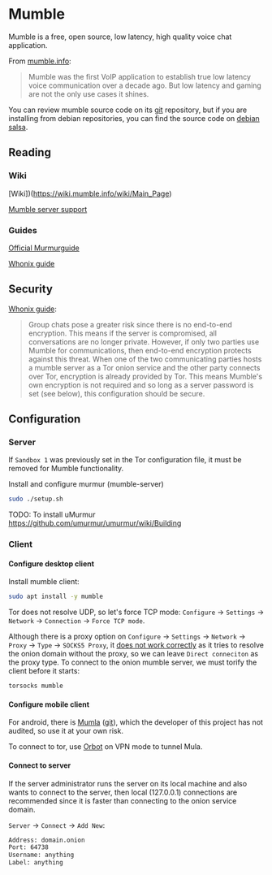 # Mumble

Mumble is a free, open source, low latency, high quality voice chat application.

From [mumble.info](https://www.mumble.info):
> Mumble was the first VoIP application to establish true low latency voice communication over a decade ago. But low latency and gaming are not the only use cases it shines.

You can review mumble source code on its [git](https://github.com/mumble-voip/mumble) repository, but if you are installing from debian repositories, you can find the source code on [debian salsa](https://salsa.debian.org/pkg-voip-team/mumble).

## Reading

### Wiki

[Wiki])(https://wiki.mumble.info/wiki/Main_Page)

[Mumble server support](https://www.mumble.com/mumble-server-support.php)

### Guides

[Official Murmurguide](https://wiki.mumble.info/wiki/Murmurguide)

[Whonix guide](https://www.whonix.org/wiki/VoIP#Mumble)

## Security

[Whonix guide](https://www.whonix.org/wiki/VoIP#Mumble):
> Group chats pose a greater risk since there is no end-to-end encryption. This means if the server is compromised, all conversations are no longer private. However, if only two parties use Mumble for communications, then end-to-end encryption protects against this threat.
When one of the two communicating parties hosts a mumble server as a Tor onion service and the other party connects over Tor, encryption is already provided by Tor. This means Mumble's own encryption is not required and so long as a server password is set (see below), this configuration should be secure.

## Configuration

### Server

If `Sandbox 1` was previously set in the Tor configuration file, it must be removed for Mumble functionality.

Install and configure murmur (mumble-server)
```sh
sudo ./setup.sh
```

TODO: To install uMurmur https://github.com/umurmur/umurmur/wiki/Building

### Client

#### Configure desktop client

Install mumble client:
```sh
sudo apt install -y mumble
```

Tor does not resolve UDP, so let's force TCP mode:
`Configure` -> `Settings` -> `Network` -> `Connection` -> `Force TCP mode`.

Although there is a proxy option on `Configure` -> `Settings` -> `Network` -> `Proxy` -> `Type` -> `SOCKS5 Proxy`, it [does not work correctly](https://github.com/mumble-voip/mumble/issues/1812) as it tries to resolve the onion domain without the proxy, so we can leave `Direct conneciton` as the proxy type. To connect to the onion mumble server, we must torify the client before it starts:
```sh
torsocks mumble
```

#### Configure mobile client

For android, there is [Mumla](https://f-droid.org/packages/se.lublin.mumla/) ([git](https://gitlab.com/quite/mumla)), which the developer of this project has not audited, so use it at your own risk.

To connect to tor, use [Orbot](https://guardianproject.info/apps/org.torproject.android/) on VPN mode to tunnel Mula.

#### Connect to server

If the server administrator runs the server on its local machine and also wants to connect to the server, then local (127.0.0.1) connections are recommended since it is faster than connecting to the onion service domain.

`Server` -> `Connect` -> `Add New`:
```sh
Address: domain.onion
Port: 64738
Username: anything
Label: anything
```